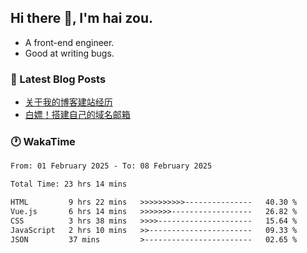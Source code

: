 ## Hi there 👋, I'm hai zou.

- A front-end engineer.
- Good at writing bugs.

### 📖 Latest Blog Posts
<!-- BLOG-POST-LIST:START -->
- [关于我的博客建站经历](https://www.izou.top/2025/01/blog-site-build/)
- [白嫖！搭建自己的域名邮箱](https://www.izou.top/2025/01/domain-mail/)
<!-- BLOG-POST-LIST:END -->

### 🕐 WakaTime
<!--START_SECTION:waka-->

```txt
From: 01 February 2025 - To: 08 February 2025

Total Time: 23 hrs 14 mins

HTML         9 hrs 22 mins   >>>>>>>>>>---------------   40.30 %
Vue.js       6 hrs 14 mins   >>>>>>>------------------   26.82 %
CSS          3 hrs 38 mins   >>>>---------------------   15.64 %
JavaScript   2 hrs 10 mins   >>-----------------------   09.33 %
JSON         37 mins         >------------------------   02.65 %
```

<!--END_SECTION:waka-->
